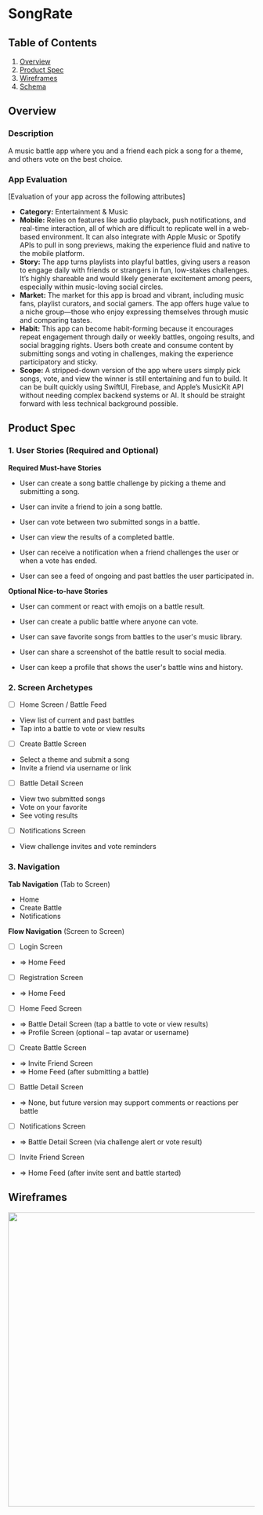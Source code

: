 # SongRate

## Table of Contents

1. [Overview](#Overview)
2. [Product Spec](#Product-Spec)
3. [Wireframes](#Wireframes)
4. [Schema](#Schema)

## Overview

### Description

A music battle app where you and a friend each pick a song for a theme, and others vote on the best choice.

### App Evaluation

[Evaluation of your app across the following attributes]
- **Category:** Entertainment & Music
- **Mobile:** Relies on features like audio playback, push notifications, and real-time interaction, all of which are difficult to replicate well in a web-based environment. It can also integrate with Apple Music or Spotify APIs to pull in song previews, making the experience fluid and native to the mobile platform.
- **Story:** The app turns playlists into playful battles, giving users a reason to engage daily with friends or strangers in fun, low-stakes challenges. It’s highly shareable and would likely generate excitement among peers, especially within music-loving social circles.
- **Market:** The market for this app is broad and vibrant, including music fans, playlist curators, and social gamers. The app offers huge value to a niche group—those who enjoy expressing themselves through music and comparing tastes.
- **Habit:** This app can become habit-forming because it encourages repeat engagement through daily or weekly battles, ongoing results, and social bragging rights. Users both create and consume content by submitting songs and voting in challenges, making the experience participatory and sticky.
- **Scope:** A stripped-down version of the app where users simply pick songs, vote, and view the winner is still entertaining and fun to build. It can be built quickly using SwiftUI, Firebase, and Apple’s MusicKit API without needing complex backend systems or AI. It should be straight forward with less technical background possible.

## Product Spec

### 1. User Stories (Required and Optional)

**Required Must-have Stories**

* User can create a song battle challenge by picking a theme and submitting a song.

* User can invite a friend to join a song battle.

* User can vote between two submitted songs in a battle.

* User can view the results of a completed battle.

* User can receive a notification when a friend challenges the user or when a vote has ended.

* User can see a feed of ongoing and past battles the user participated in.

**Optional Nice-to-have Stories**

* User can comment or react with emojis on a battle result.

* User can create a public battle where anyone can vote.

* User can save favorite songs from battles to the user's music library.

* User can share a screenshot of the battle result to social media.

* User can keep a profile that shows the user's battle wins and history.

### 2. Screen Archetypes

- [ ] Home Screen / Battle Feed
* View list of current and past battles
* Tap into a battle to vote or view results

- [ ] Create Battle Screen
* Select a theme and submit a song
* Invite a friend via username or link

- [ ] Battle Detail Screen
* View two submitted songs
* Vote on your favorite
* See voting results

- [ ] Notifications Screen
* View challenge invites and vote reminders 

### 3. Navigation

**Tab Navigation** (Tab to Screen)

* Home
* Create Battle
* Notifications

**Flow Navigation** (Screen to Screen)

- [ ] Login Screen
* => Home Feed
  
- [ ] Registration Screen
* => Home Feed

- [ ] Home Feed Screen
* => Battle Detail Screen (tap a battle to vote or view results)
* => Profile Screen (optional – tap avatar or username)

- [ ] Create Battle Screen
* => Invite Friend Screen
* => Home Feed (after submitting a battle)

- [ ] Battle Detail Screen
* => None, but future version may support comments or reactions per battle

- [ ] Notifications Screen
* => Battle Detail Screen (via challenge alert or vote result)

- [ ] Invite Friend Screen
* => Home Feed (after invite sent and battle started)

## Wireframes
<img src="YOUR_WIREFRAME_IMAGE_URL" width=600>
